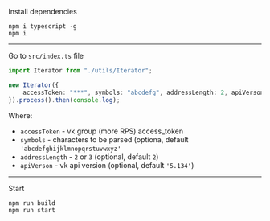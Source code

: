 Install dependencies
```shell
npm i typescript -g
npm i
```
___
Go to `src/index.ts` file

```typescript
import Iterator from "./utils/Iterator";

new Iterator({
    accessToken: "***", symbols: "abcdefg", addressLength: 2, apiVerson: '5.134'
}).process().then(console.log);
```

Where:
* `accessToken` - vk group (more RPS) access_token
* `symbols` - characters to be parsed (optiona, default `'abcdefghijklmnopqrstuvwxyz'`
* `addressLength` - `2` or `3` (optional, default `2`)
* `apiVerson` - vk api version (optional, default `'5.134'`)
____
Start
```shell
npm run build
npm run start
```